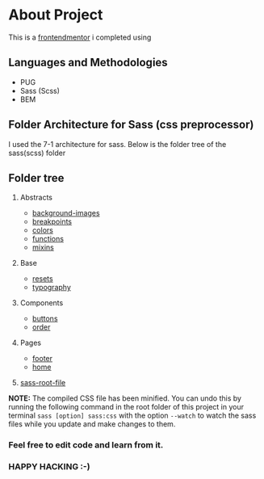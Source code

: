 # About Project
This is a [frontendmentor](https://www.frontendmentor.io/challenges/order-summary-component-QIPmajDUj) i completed using

## Languages and Methodologies
- PUG
- Sass (Scss)
- BEM

## Folder Architecture for Sass (css preprocessor)
I used the 7-1 architecture for sass. Below is the folder tree of the sass(scss) folder

## Folder tree
1. Abstracts
    - [background-images](sass/abstracts/_background-img.scss)
    - [breakpoints](sass/abstracts/_breakpoints.scss)
    - [colors](sass/abstracts/_color.scss)
    - [functions](sass/abstracts/_functions.scss)
    - [mixins](sass/abstracts/_mixins.scss)

2. Base
    - [resets](sass/base/_resets.scss)
    - [typography](sass/base/_typography.scss)

3. Components
    - [buttons](sass/components/_button.scss)
    - [order](sass/components/_order.scss)

4. Pages
    - [footer](sass/pages/_footer.scss)
    - [home](sass/pages/_home.scss)

5. [sass-root-file](sass/main.scss)

**NOTE:** The compiled CSS file has been minified. 
You can undo this by running the following command in the root folder of this project in your terminal
`sass [option] sass:css` with the option `--watch` to watch the sass files while you update and make changes to them.

### Feel free to edit code and learn from it.
### HAPPY HACKING :-)
